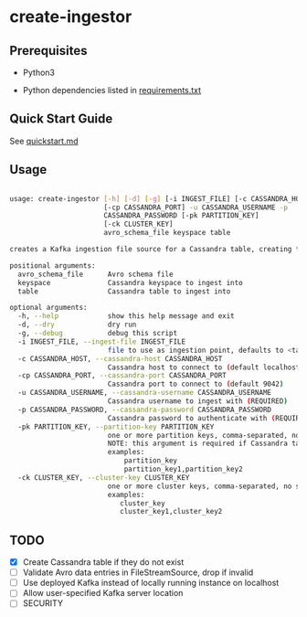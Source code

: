 # create-ingestor

## Prerequisites

* Python3

* Python dependencies listed in [requirements.txt](./requirements.txt)

## Quick Start Guide

See [quickstart.md](./quickstart.md)

## Usage

```bash

usage: create-ingestor [-h] [-d] [-g] [-i INGEST_FILE] [-c CASSANDRA_HOST]
                       [-cp CASSANDRA_PORT] -u CASSANDRA_USERNAME -p
                       CASSANDRA_PASSWORD [-pk PARTITION_KEY]
                       [-ck CLUSTER_KEY]
                       avro_schema_file keyspace table

creates a Kafka ingestion file source for a Cassandra table, creating the table if it does not yet exist.

positional arguments:
  avro_schema_file      Avro schema file
  keyspace              Cassandra keyspace to ingest into
  table                 Cassandra table to ingest into

optional arguments:
  -h, --help            show this help message and exit
  -d, --dry             dry run
  -g, --debug           debug this script
  -i INGEST_FILE, --ingest-file INGEST_FILE
                        file to use as ingestion point, defaults to <table>.kafka
  -c CASSANDRA_HOST, --cassandra-host CASSANDRA_HOST
                        Cassandra host to connect to (default localhost)
  -cp CASSANDRA_PORT, --cassandra-port CASSANDRA_PORT
                        Cassandra port to connect to (default 9042)
  -u CASSANDRA_USERNAME, --cassandra-username CASSANDRA_USERNAME
                        Cassandra username to ingest with (REQUIRED)
  -p CASSANDRA_PASSWORD, --cassandra-password CASSANDRA_PASSWORD
                        Cassandra password to authenticate with (REQUIRED)
  -pk PARTITION_KEY, --partition-key PARTITION_KEY
                        one or more partition keys, comma-separated, no spaces.
                        NOTE: this argument is required if Cassandra table is not yet created
                        examples:
                            partition_key
                            partition_key1,partition_key2
  -ck CLUSTER_KEY, --cluster-key CLUSTER_KEY
                        one or more cluster keys, comma-separated, no spaces
                        examples:
                           cluster_key
                           cluster_key1,cluster_key2
```

## TODO

- [X] Create Cassandra table if they do not exist
- [ ] Validate Avro data entries in FileStreamSource, drop if invalid
- [ ] Use deployed Kafka instead of locally running instance on localhost
- [ ] Allow user-specified Kafka server location
- [ ] SECURITY
